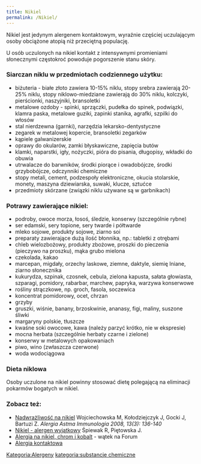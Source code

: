 ```yaml
---
title: Nikiel
permalink: /Nikiel/
---
```


Nikiel jest jedynym alergenem kontaktowym, wyraźnie częściej uczulającym osoby obciążone atopią niż przeciętną populację.

U osób uczulonych na nikiel kontakt z intensywnymi promieniami słonecznymi częstokroć powoduje pogorszenie stanu skóry.

### Siarczan niklu w przedmiotach codziennego użytku:

-   biżuteria - białe złoto zawiera 10-15% niklu, stopy srebra zawierają 20-25% niklu, stopy niklowo-miedziane zawierają do 30% niklu, kolczyki, pierścionki, naszyjniki, bransoletki
-   metalowe ozdoby - spinki, sprzączki, pudełka do spinek, podwiązki, klamra paska, metalowe guziki, zapinki stanika, agrafki, szpilki do włosów
-   stal nierdzewna (garnki), narzędzia lekarsko-dentystyczne
-   zegarek w metalowej kopercie, bransoletki zegarków
-   kąpiele galwanizerskie
-   oprawy do okularów, zamki błyskawiczne, zapięcia butów
-   klamki, naparstki, igły, nożyczki, pióra do pisania, długopisy, wkładki do obuwia
-   utrwalacze do barwników, środki piorące i owadobójcze, środki grzybobójcze, odczynniki chemiczne
-   stopy metali, cement, podzespoły elektroniczne, okucia stolarskie, monety, maszyna dziewiarska, suwaki, klucze, sztućce
-   przedmioty skórzane (związki niklu używane są w garbnikach)

### Potrawy zawierające nikiel:

-   podroby, owoce morza, łosoś, śledzie, konserwy (szczególnie rybne)
-   ser edamski, sery topione, sery twarde i półtwarde
-   mleko sojowe, produkty sojowe, ziarno soi
-   preparaty zawierające dużą ilość błonnika, np.: tabletki z otrębami
-   chleb wielozbożowy, produkty zbożowe, proszki do pieczenia (pieczywo na proszku), mąka grubo mielona
-   czekolada, kakao
-   marcepan, migdały, orzechy laskowe, ziemne, daktyle, siemię lniane, ziarno słonecznika
-   kukurydza, szpinak, czosnek, cebula, zielona kapusta, sałata głowiasta, szparagi, pomidory, rabarbar, marchew, papryka, warzywa konserwowe
-   rośliny strączkowe, np. groch, fasola, soczewica
-   koncentrat pomidorowy, ocet, chrzan
-   grzyby
-   gruszki, wiśnie, banany, brzoskwinie, ananasy, figi, maliny, suszone śliwki
-   margaryny polskie, tłuszcze
-   kwaśne soki owocowe, kawa (należy parzyć krótko, nie w ekspresie)
-   mocna herbata (szczególnie herbaty czarne i zielone)
-   konserwy w metalowych opakowaniach
-   piwo, wino (zwłaszcza czerwone)
-   woda wodociągowa

### Dieta niklowa

Osoby uczulone na nikiel powinny stosować dietę polegającą na eliminacji pokarmów bogatych w nikiel.

### Zobacz też:

-   [Nadwrażliwość na nikiel](http://www.mediton.pl/library/aai_volume-13_issue-3_article-776.pdf) Wojciechowska M, Kołodziejczyk J, Gocki J, Bartuzi Z. *Alergia Astma Immunologia 2008, 13(3): 136-140*
-   [Nikiel - alergen wyjątkowy](http://www.radoslawspiewak.net/2006-3p.htm) Śpiewak R, Piętowska J.
-   [Alergia na nikiel, chrom i kobalt](http://www.atopowe-zapalenie.pl/forum/viewtopic.php?f=12&t=855) - wątek na Forum
-   [Alergia kontaktowa](/Alergia_kontaktowa "wikilink")

[Kategoria:Alergeny](/Kategoria:Alergeny "wikilink") [kategoria:substancje chemiczne](/kategoria:substancje_chemiczne "wikilink")